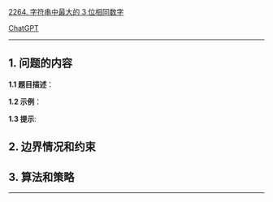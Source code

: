 [2264. 字符串中最大的 3 位相同数字](https://leetcode.cn/problems/largest-3-same-digit-number-in-string)

[ChatGPT](chat.openai.com)

---

## 1. 问题的内容
**1.1 题目描述**：

**1.2 示例**：

**1.3 提示**:

## 2. 边界情况和约束


## 3. 算法和策略

---

